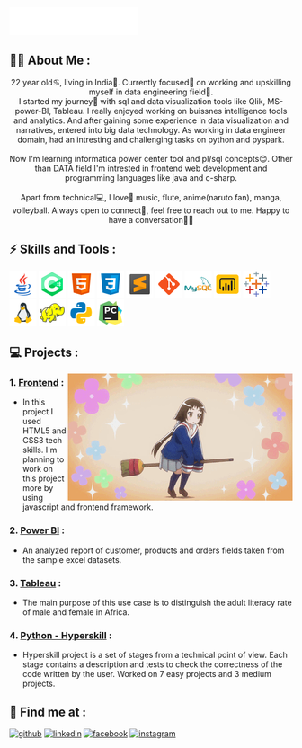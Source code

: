 ![Hi there, How are you doing?](Header/banner-2.svg)

## 🐱‍👤 About Me :

<p align='center'>
  22 year old♋, living in India🏡. Currently focused🎯 on working and upskilling myself in data engineering field🌱.<br>
  I started my journey🚗 with sql and data visualization tools like Qlik, MS-power-BI, Tableau. I really enjoyed working on buissnes intelligence tools and analytics. And
  after gaining some experience in data visualization and narratives, entered into big data technology. As working in data engineer domain, had an intresting and
  challenging tasks on python and pyspark.<br><br>
  Now I'm learning informatica power center tool and pl/sql concepts😊. Other than DATA field I'm intrested in frontend web development and programming languages
  like java and c-sharp.
  <br><br>
  Apart from technical💻, I love💖 music, flute, anime(naruto fan), manga, volleyball. Always open to connect🤝, feel free to reach out to me. Happy to have a
  conversation💖🥰
  
</p>

## ⚡️ Skills and Tools :
<p align="left">
<img src=icons/java.png alt='Java'>
<img src=icons/c-sharp.png alt='C#'>
<img src=icons/html-5.png alt='HTML5'>
<img src=icons/css3.png alt='CSS3'>
<img src=icons/sublime-text.png alt='Sublime Text'>
<img src=icons/git.png alt='Git'>
<img src=icons/mysql.png alt='MySQL'>
<img src=icons/power-bi.png alt='Power BI'>
<img src=icons/tableau.png alt='Tableau'>
<img src=icons/linux.png alt='Linux'>
<img src=icons/hadoop-distributed-file.png alt='Hadoop'>
<img src=icons/python.png alt='Python'>
<img src=icons/pycharm.png alt='Pycharm IDE'>
</p>

## 💻 Projects :
<a href="https://mathesh099.github.io/anime-waver.github.io/"><img src="Anime girl/Anime girl.gif" width="400" align="right" ></a>

 ### 1. <a href="https://github.com/Mathesh099/mathesh099.github.io">Frontend</a> :
 - In this project I used HTML5 and CSS3 tech skills. I'm planning to work on this project more by using javascript and frontend framework.
 ### 2. <a href="https://github.com/Mathesh099/Power-BI">Power BI</a> : 
 - An analyzed report of customer, products and orders fields taken from the sample excel datasets.
 ### 3. <a href="https://github.com/Mathesh099/Tableau">Tableau</a> :
 - The main purpose of this use case is to distinguish the adult literacy rate of male and female in Africa.
 ### 4. <a href="https://github.com/Mathesh099/hyperskill-python.git">Python - Hyperskill</a> :
 - Hyperskill project is a set of stages from a technical point of view. Each stage contains a description and tests to check the correctness of the code written by the user.    Worked on 7 easy projects and 3 medium projects.

## 📌 Find me at :
[<img src='https://cdn.jsdelivr.net/npm/simple-icons@3.0.1/icons/github.svg' alt='github' height='40'>](https://github.com/Mathesh099)  [<img src='https://cdn.jsdelivr.net/npm/simple-icons@3.0.1/icons/linkedin.svg' alt='linkedin' height='40'>](https://www.linkedin.com/in/mathesh-kumar-099/)  [<img src='https://cdn.jsdelivr.net/npm/simple-icons@3.0.1/icons/facebook.svg' alt='facebook' height='40'>](https://www.facebook.com/mathesh.kumar.142)  [<img src='https://cdn.jsdelivr.net/npm/simple-icons@3.0.1/icons/instagram.svg' alt='instagram' height='40'>](https://www.instagram.com/mathesh__kumar/)

